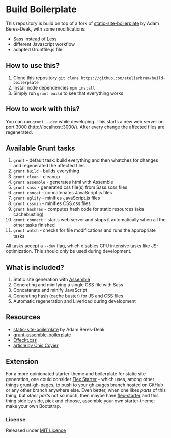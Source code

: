Build Boilerplate
=================

This repository is build on top of a fork of [static-site-boilerplate](https://github.com/bdadam/static-site-boilerplate) by Adam Beres-Deak, with some modifications:

- Sass instead of Less
- different Javascript workflow
- adapted Gruntfile.js file

## How to use this?
1. Clone this repository `git clone https://github.com/atelierbram/build-boilerplate`
1. Install node dependencies `npm install`
1. Simply run `grunt build` to see that everything works

## How to work with this?
You can run `grunt --dev` while developing. This starts a new web server on port 3000 (http://localhost:3000/).
After every change the affected files are regenerated.

## Available Grunt tasks
1. `grunt` - default task: build everything and then whatches for changes and regenerated the affected files
1. `grunt build` - builds everything
1. `grunt clean` - cleanup
1. `grunt assemble` - generates html with Assemble
1. `grunt sass` - generated css file(s) from Sass.scss files
1. `grunt concat` - concatenates JavaScript.js files
1. `grunt uglify` - minifies JavaScript.js files
1. `grunt cssmin` - minifies CSS.css files
1. `grunt hashres` - computes hash code for static resources (aka cachebusting)
1. `grunt connect` - starts web server and stops it automatically when all the other tasks finished
1. `grunt watch` - checks for file modifications and runs the appropriate tasks

All tasks accept a `--dev` flag, which disables CPU intensive tasks like JS-optimization. This should only be used during development.


## What is included?
1. Static site generation with [Assemble](http://assemble.io/)
1. Generating and minifying a single CSS file with Sass
1. Concatanate and minify JavaScript
1. Generating hash (cache buster) for JS and CSS files
1. Automatic regeneration and Liverload during development

## Resources

- [static-site-boilerplate](https://github.com/bdadam/static-site-boilerplate) by Adam Beres-Deak
- [grunt-assemble-boilerplate](https://github.com/adregan/grunt-assemble-boilerplate)
- [Effeckt.css](https://github.com/h5bp/Effeckt.css)
- [article by Chis Coyier](http://24ways.org/2013/grunt-is-not-weird-and-hard/)

## Extension
For a more opinionated starter-theme and boilerplate for static site generation, one could consider [Flex Starter](https://github.com/atelierbram/flex-starter) - which uses, among other things [grunt-gh-pages](https://github.com/tschaub/grunt-gh-pages), to push to your gh-pages branch hosted on GitHub or any other branch anywhere else. Even better, when one likes _parts_ of this thing, but _other parts_ not so much, then maybe have [flex-starter](https://github.com/atelierbram/flex-starter) and this thing side by side, pick and choose, assemble your own starter-theme: make your own Bootstrap.

### License

Released under [MIT Licence](http://atelierbram.mit-license.org)
